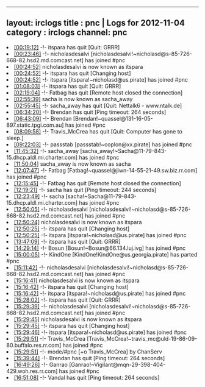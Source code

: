 
---
layout: irclogs
title : pnc | Logs for 2012-11-04
category : irclogs
channel: pnc
---
<li class="logitem"><a href="#00:19:12" name="00:19:12" class="time">[00:19:12]</a> -!- <span class="quit">itspara</span> has quit [Quit: GRRR] </li>
<li class="logitem"><a href="#00:23:46" name="00:23:46" class="time">[00:23:46]</a> -!- <span class="join">nicholasdesalvi</span> [nicholasdesalvi!~nicholasd@s-85-726-668-82.hsd2.md.comcast.net] has joined #pnc </li>
<li class="logitem"><a href="#00:24:52" name="00:24:52" class="time">[00:24:52]</a> <span class="nick">nicholasdesalvi</span> is now known as <span class="nick">itspara</span> </li>
<li class="logitem"><a href="#00:24:52" name="00:24:52" class="time">[00:24:52]</a> -!- <span class="quit">itspara</span> has quit [Changing host] </li>
<li class="logitem"><a href="#00:24:52" name="00:24:52" class="time">[00:24:52]</a> -!- <span class="join">itspara</span> [itspara!~nicholasd@us.pirate] has joined #pnc </li>
<li class="logitem"><a href="#01:08:03" name="01:08:03" class="time">[01:08:03]</a> -!- <span class="quit">itspara</span> has quit [Quit: GRRR] </li>
<li class="logitem"><a href="#02:19:04" name="02:19:04" class="time">[02:19:04]</a> -!- <span class="quit">Fatbag</span> has quit [Remote host closed the connection] </li>
<li class="logitem"><a href="#02:55:39" name="02:55:39" class="time">[02:55:39]</a> <span class="nick">sacha</span> is now known as <span class="nick">sacha_away</span> </li>
<li class="logitem"><a href="#02:55:45" name="02:55:45" class="time">[02:55:45]</a> -!- <span class="quit">sacha_away</span> has quit [Quit: Nettalk6 - www.ntalk.de] </li>
<li class="logitem"><a href="#06:34:20" name="06:34:20" class="time">[06:34:20]</a> -!- <span class="quit">Brendan</span> has quit [Ping timeout: 264 seconds] </li>
<li class="logitem"><a href="#06:43:09" name="06:43:09" class="time">[06:43:09]</a> -!- <span class="join">Brendan</span> [Brendan!~quassel@131-16-05-897.static.tpgi.com.au] has joined #pnc </li>
<li class="logitem"><a href="#08:09:58" name="08:09:58" class="time">[08:09:58]</a> -!- <span class="quit">Travis_McCrea</span> has quit [Quit: Computer has gone to sleep.] </li>
<li class="logitem"><a href="#09:22:03" name="09:22:03" class="time">[09:22:03]</a> -!- <span class="join">passstab</span> [passstab!~coplon@xx.pirate] has joined #pnc </li>
<li class="logitem"><a href="#11:45:32" name="11:45:32" class="time">[11:45:32]</a> -!- <span class="join">sacha_away</span> [sacha_away!~Sacha@11-79-843-15.dhcp.aldl.mi.charter.com] has joined #pnc </li>
<li class="logitem"><a href="#11:50:04" name="11:50:04" class="time">[11:50:04]</a> <span class="nick">sacha_away</span> is now known as <span class="nick">sacha</span> </li>
<li class="logitem"><a href="#12:07:47" name="12:07:47" class="time">[12:07:47]</a> -!- <span class="join">Fatbag</span> [Fatbag!~quassel@jiwn-14-55-21-49.sw.biz.rr.com] has joined #pnc </li>
<li class="logitem"><a href="#12:15:45" name="12:15:45" class="time">[12:15:45]</a> -!- <span class="quit">Fatbag</span> has quit [Remote host closed the connection] </li>
<li class="logitem"><a href="#12:19:21" name="12:19:21" class="time">[12:19:21]</a> -!- <span class="quit">sacha</span> has quit [Ping timeout: 244 seconds] </li>
<li class="logitem"><a href="#12:23:49" name="12:23:49" class="time">[12:23:49]</a> -!- <span class="join">sacha</span> [sacha!~Sacha@11-79-843-15.dhcp.aldl.mi.charter.com] has joined #pnc </li>
<li class="logitem"><a href="#12:50:05" name="12:50:05" class="time">[12:50:05]</a> -!- <span class="join">nicholasdesalvi</span> [nicholasdesalvi!~nicholasd@s-85-726-668-82.hsd2.md.comcast.net] has joined #pnc </li>
<li class="logitem"><a href="#12:50:24" name="12:50:24" class="time">[12:50:24]</a> <span class="nick">nicholasdesalvi</span> is now known as <span class="nick">itspara</span> </li>
<li class="logitem"><a href="#12:50:25" name="12:50:25" class="time">[12:50:25]</a> -!- <span class="quit">itspara</span> has quit [Changing host] </li>
<li class="logitem"><a href="#12:50:25" name="12:50:25" class="time">[12:50:25]</a> -!- <span class="join">itspara</span> [itspara!~nicholasd@us.pirate] has joined #pnc </li>
<li class="logitem"><a href="#13:47:09" name="13:47:09" class="time">[13:47:09]</a> -!- <span class="quit">itspara</span> has quit [Quit: GRRR] </li>
<li class="logitem"><a href="#14:29:14" name="14:29:14" class="time">[14:29:14]</a> -!- <span class="join">Bosun</span> [Bosun!~Bosun@66.134.luj.ivg] has joined #pnc </li>
<li class="logitem"><a href="#15:00:05" name="15:00:05" class="time">[15:00:05]</a> -!- <span class="part">KindOne</span> [KindOne!KindOne@us.georgia.pirate] has parted #pnc </li>
<li class="logitem"><a href="#15:11:42" name="15:11:42" class="time">[15:11:42]</a> -!- <span class="join">nicholasdesalvi</span> [nicholasdesalvi!~nicholasd@s-85-726-668-82.hsd2.md.comcast.net] has joined #pnc </li>
<li class="logitem"><a href="#15:16:41" name="15:16:41" class="time">[15:16:41]</a> <span class="nick">nicholasdesalvi</span> is now known as <span class="nick">itspara</span> </li>
<li class="logitem"><a href="#15:16:42" name="15:16:42" class="time">[15:16:42]</a> -!- <span class="quit">itspara</span> has quit [Changing host] </li>
<li class="logitem"><a href="#15:16:42" name="15:16:42" class="time">[15:16:42]</a> -!- <span class="join">itspara</span> [itspara!~nicholasd@us.pirate] has joined #pnc </li>
<li class="logitem"><a href="#15:28:02" name="15:28:02" class="time">[15:28:02]</a> -!- <span class="quit">itspara</span> has quit [Quit: GRRR] </li>
<li class="logitem"><a href="#15:29:39" name="15:29:39" class="time">[15:29:39]</a> -!- <span class="join">nicholasdesalvi</span> [nicholasdesalvi!~nicholasd@s-85-726-668-82.hsd2.md.comcast.net] has joined #pnc </li>
<li class="logitem"><a href="#15:29:45" name="15:29:45" class="time">[15:29:45]</a> <span class="nick">nicholasdesalvi</span> is now known as <span class="nick">itspara</span> </li>
<li class="logitem"><a href="#15:29:45" name="15:29:45" class="time">[15:29:45]</a> -!- <span class="quit">itspara</span> has quit [Changing host] </li>
<li class="logitem"><a href="#15:29:46" name="15:29:46" class="time">[15:29:46]</a> -!- <span class="join">itspara</span> [itspara!~nicholasd@us.pirate] has joined #pnc </li>
<li class="logitem"><a href="#15:29:51" name="15:29:51" class="time">[15:29:51]</a> -!- <span class="join">Travis_McCrea</span> [Travis_McCrea!~travis_mc@uld-19-86-09-80.buffalo.res.rr.com] has joined #pnc </li>
<li class="logitem"><a href="#15:29:51" name="15:29:51" class="time">[15:29:51]</a> -!- mode/<span class="mode">#pnc</span> [+o Travis_McCrea] by ChanServ </li>
<li class="logitem"><a href="#15:39:44" name="15:39:44" class="time">[15:39:44]</a> -!- <span class="quit">Brendan</span> has quit [Ping timeout: 264 seconds] </li>
<li class="logitem"><a href="#16:49:26" name="16:49:26" class="time">[16:49:26]</a> -!- <span class="join">Ganrao</span> [Ganrao!~Vigilant@mqn-29-398-404-429.woh.res.rr.com] has joined #pnc </li>
<li class="logitem"><a href="#16:51:08" name="16:51:08" class="time">[16:51:08]</a> -!- <span class="quit">Vandal</span> has quit [Ping timeout: 264 seconds] </li>


